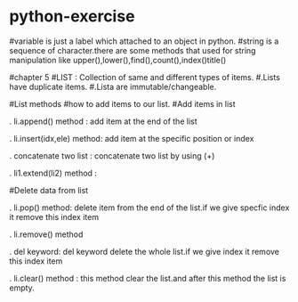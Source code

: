 # python-exercise

#variable is just a label which attached to an object in python.
#string is a sequence of character.there are some methods that used for string manipulation like upper(),lower(),find(),count(),index()title()

#chapter 5
#LIST : Collection of same and different types of items.
#.Lists have duplicate items.
#.Lista are immutable/changeable.

#List methods
#how to add items to our list.
#Add items in list

. li.append() method : add item at the end of the list

. li.insert(idx,ele) method: add item at the specific position or index

. concatenate two list : concatenate two list by using (+)

. li1.extend(li2) method :

#Delete data from list

. li.pop() method: delete item from the end of the list.if we give specfic index it remove this index item

. li.remove() method

. del keyword: del keyword delete the whole list.if we give index it remove this index item

. li.clear() method : this method clear the list.and after this method the list is empty.
